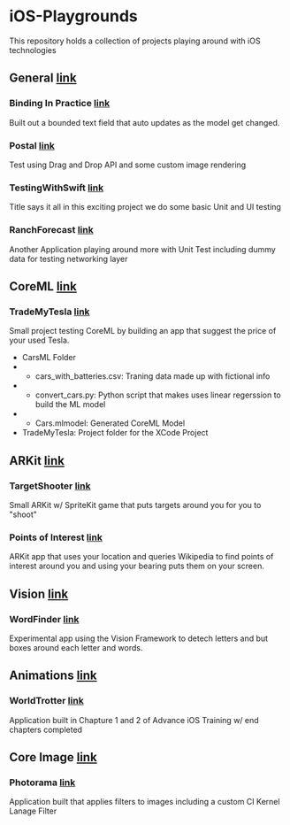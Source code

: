 # iOS-Playgrounds
This repository holds a collection of projects playing around with iOS technologies

## General [link](/General)

### Binding In Practice [link](/General/Binding%20In%20Practice)

Built out a bounded text field that auto updates as the model get changed.

### Postal [link](/General/Postal)

Test using Drag and Drop API and some custom image rendering

### TestingWithSwift [link](/General/TestingWithSwift)

Title says it all in this exciting project we do some basic Unit and UI testing

### RanchForecast [link](/General/RanchForecast)

Another Application playing around more with Unit Test including dummy data for testing networking layer

## CoreML [link](/CoreML)

### TradeMyTesla [link](/CoreML/TradeMyTesla)

Small project testing CoreML by building an app that suggest the price of your used Tesla.
- CarsML Folder
- - cars_with_batteries.csv: Traning data made up with fictional info
- - convert_cars.py: Python script that makes uses linear regerssion to build the ML model
- - Cars.mlmodel: Generated CoreML Model
- TradeMyTesla: Project folder for the XCode Project

## ARKit [link](/ARKit)

### TargetShooter [link](/ARKit/TargetShooter)

Small ARKit w/ SpriteKit game that puts targets around you for you to "shoot"

### Points of Interest [link](/ARKit/Points%20of%20Interest)

ARKit app that uses your location and queries Wikipedia to find points of interest around you and using your bearing puts them on your screen.

## Vision [link](/Vision)

### WordFinder [link](/Vision/WordFinder)

Experimental app using the Vision Framework to detech letters and but boxes around each letter and words.

## Animations [link](/Animations)

### WorldTrotter [link](/Animations/WorldTrotter)

Application built in Chapture 1 and 2 of Advance iOS Training w/ end chapters completed

## Core Image [link](/Core%20Image)

### Photorama [link](/Core%20Image/Photorama)

Application built that applies filters to images including a custom CI Kernel Lanage Filter
